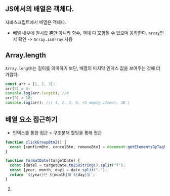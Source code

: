 ## JS에서의 배열은 객체다.

자바스크립트에서 배열은 객체다.

- 배열 내부에 원시값 뿐만 아니라 함수, 객체 다 포함될 수 있으며 동작한다.
  `array`인지 확인 -> `Array.isArray` 사용

## Array.length

`Array.length`는 길이를 의미하기 보단, 배열의 마지막 인덱스 값을 보여주는 것에 더 가깝다.

```javascript
const arr = [1, 2, 3];
arr[3] = 4;
console.log(arr.length); //4
arr[9] = 10;
console.log(arr); //[ 1, 2, 3, 4, <5 empty items>, 10 ]
```

## 배열 요소 접근하기

- 인덱스를 통한 접근 < 구조분해 할당을 통해 접근

```javascript
function clickGroupBtn2() {
  const [confirmBtn, cancelBtn, removeBtn] = document.getElementsByTagName("button");
}

function formatDate(targetDate) {
  const [date] = targetDate.toISOString().split("T");
  const [year, month, day] = date.split("-");
  return `${year}년 ${month}월 ${day}일`;
}
```

2.
